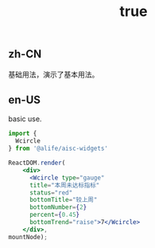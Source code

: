 ﻿---
order: 0
title:
  zh-CN: 基本
  en-US: Basic
---

## zh-CN

基础用法，演示了基本用法。

## en-US

basic use.


````jsx
import {
  Wcircle
} from '@alife/aisc-widgets'

ReactDOM.render(
    <div>
      <Wcircle type="gauge" 
      title="本周未达标指标"
      status="red"
      bottomTitle="较上周" 
      bottomNumber={2} 
      percent={0.45}
      bottomTrend="raise">7</Wcircle>
    </div>,
mountNode);
````
